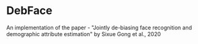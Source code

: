 # DebFace
An implementation of the paper - "Jointly de-biasing face recognition and demographic attribute estimation" by Sixue Gong et al., 2020
